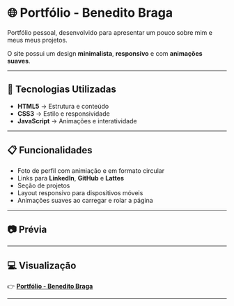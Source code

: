 # 🌐 Portfólio - Benedito Braga

 Portfólio pessoal, desenvolvido para apresentar um pouco sobre mim e meus meus projetos.  

O site possui um design **minimalista**, **responsivo** e com **animações suaves**.

---

## 🚀 Tecnologias Utilizadas
- **HTML5** → Estrutura e conteúdo
- **CSS3** → Estilo e responsividade
- **JavaScript** → Animações e interatividade

---

## 📋 Funcionalidades
- Foto de perfil com animiação e em formato circular
- Links para **LinkedIn**, **GitHub** e **Lattes**
- Seção de projetos 
- Layout responsivo para dispositivos móveis
- Animações suaves ao carregar e rolar a página

---

## 📷 Prévia



---

## 💻 Visualização

👉 [**Portfólio - Benedito Braga**](https://beneditobraga.github.io/portfolio/)

---

